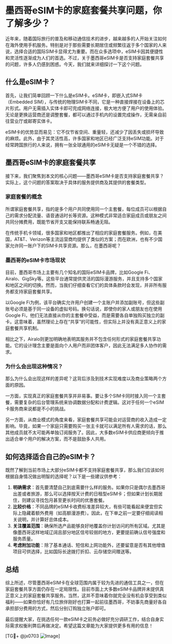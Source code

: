# 墨西哥eSIM卡的家庭套餐共享问题，你了解多少？

近年来，随着国际旅行的普及和移动通信技术的进步，越来越多的人开始关注如何在海外使用手机服务。特别是对于那些需要长期居住或频繁往返于多个国家的人来说，选择合适的国际SIM卡显得尤为重要。而在众多选项中，eSIM卡因其便捷性和灵活性逐渐成为人们的首选。不过，关于墨西哥eSIM卡是否支持家庭套餐共享的问题，许多人仍感到困惑。今天，我们就来详细探讨一下这个问题。

## 什么是eSIM卡？

首先，让我们简单回顾一下什么是eSIM卡。eSIM卡，即嵌入式SIM卡（Embedded SIM），与传统的物理SIM卡不同，它是一种直接焊接在设备上的芯片形式。用户无需插入实体卡即可完成网络连接，极大地方便了用户的使用体验。无论是更换运营商还是调整套餐，都可以通过手机内的设置完成操作，无需亲自前往营业厅或邮寄实体卡。

eSIM卡的优势显而易见：它不仅节省空间、重量轻，还减少了因丢失或损坏导致的麻烦。此外，由于其灵活性高，许多国家和地区已经广泛支持eSIM功能。对于经常跨国旅行的人来说，拥有一张全球通用的eSIM卡无疑是一个不错的选择。

## 墨西哥eSIM卡的家庭套餐共享

接下来，我们聚焦到本文的核心问题——墨西哥eSIM卡是否支持家庭套餐共享？实际上，这个问题的答案取决于具体的服务提供商及其提供的套餐类型。

### 家庭套餐的概念

所谓家庭套餐共享，指的是多个用户共同使用同一个主套餐，每位成员可以根据自己的需求分配流量、语音通话时长等资源。这种模式非常适合家庭成员或朋友之间共同分摊费用，既能节省开支又能保持联系畅通无阻。

在传统手机卡领域，很多国家和地区都推出了相应的家庭套餐服务。例如，在美国，AT&T、Verizon等主流运营商均提供了类似的方案；而在欧洲，也有不少国家允许同一账户下的SIM卡共享资源。那么，在墨西哥呢？

### 墨西哥的eSIM卡市场现状

目前，墨西哥市场上主要有几个知名的国际eSIM卡品牌，比如Google Fi、Airalo、GigSky等。这些平台通常提供灵活的国际漫游服务，并且支持多个国家和地区之间的切换。然而，当我们仔细查看它们的具体条款时会发现，并非所有服务都支持家庭套餐共享。

以Google Fi为例，该平台确实允许用户创建一个主账户并添加副账号，但这些副账号必须是基于同一设备的虚拟号码。换句话说，即使你的家人或朋友也在使用Google Fi，他们无法直接从你的主套餐中受益，而是需要各自单独购买独立的副卡。这意味着，虽然理论上存在“共享”的可能性，但实际上并没有真正意义上的家庭套餐共享机制。

相比之下，Airalo则更加明确地表明其服务并不包含任何形式的家庭套餐共享功能。它的设计理念主要是面向个人用户而非团体客户，因此无法满足多人协作的需求。

### 为什么会出现这种情况？

那么为什么会出现这样的差异呢？这背后涉及到技术实现难度以及商业策略两个方面的原因。

一方面，实现真正的家庭套餐共享并非易事。要让多个SIM卡同时接入同一个主套餐，需要复杂的后台管理系统来协调数据分配和计费逻辑。这对于任何一个eSIM卡服务商来说都是不小的挑战。

另一方面，从商业模式的角度来看，家庭套餐共享可能会对运营商的收入造成一定影响。毕竟，如果一个家庭只需要购买一张主卡就可以满足所有人需求的话，那么其他成员就不太可能再单独订阅服务了。因此，大多数eSIM卡供应商更倾向于推出适合单个用户的解决方案，而不是鼓励多人共用。

## 如何选择适合自己的eSIM卡？

既然了解到当前市场上大部分eSIM卡都不支持家庭套餐共享，那么我们应该如何根据自身情况做出明智的选择呢？以下是一些建议供参考：

1. **明确需求**：首先要清楚自己到底需要什么样的服务。如果你只是偶尔去墨西哥出差或者旅游，那么可以选择按天计费的日租型eSIM卡；但如果计划长期居住，则建议寻找包月甚至更长时间的优惠套餐。
2. **比较价格**：不同品牌的eSIM卡收费标准差异较大，有些可能看起来便宜但实际上隐藏着额外费用（如高额漫游费）。因此，在下单之前一定要仔细阅读相关说明，并计算好总体成本。
3. **关注覆盖范围**：确保所选产品能够良好地覆盖你计划访问的所有区域。尤其是像墨西哥这样地域辽阔且部分地区信号较弱的地方，更要提前确认信号强度和服务质量。
4. **考虑附加功能**：除了基本通话、短信和上网功能外，还要留意是否有其他增值项目可供选择，比如国际长途拨打折扣、云存储空间赠送等。

## 总结

综上所述，尽管墨西哥eSIM卡在全球范围内属于较为先进的通信工具之一，但在家庭套餐共享方面仍存在一定局限性。目前市面上大多数eSIM卡品牌并未提供真正意义上的家庭套餐共享服务。当然，这并不意味着你就完全没有机会享受到类似福利——如果你恰好有几位旅伴刚好也打算一起前往墨西哥，不妨事先商量好各自承担部分费用的方式，然后分别订购独立账户即可。

最后提醒大家，在挑选任何一款eSIM卡之前务必做好充分调研工作，结合自身实际需求权衡利弊后再做决定。希望这篇文章能为大家提供更多有用的信息！

[TG💪+ @jx0703 ![Image](https://github.com/user-attachments/assets/dbca1d08-cadb-493c-b0ec-ad6f7a83f270)]